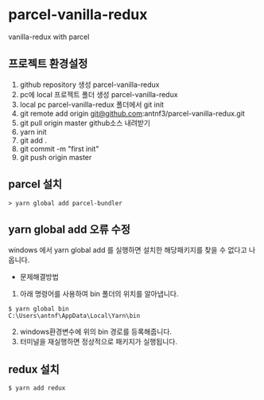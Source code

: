 # parcel-vanilla-redux

vanilla-redux with parcel

## 프로젝트 환경설정

1. github repository 생성 parcel-vanilla-redux
2. pc에 local 프로젝트 폴더 생성 parcel-vanilla-redux
3. local pc parcel-vanilla-redux 폴더에서 git init
4. git remote add origin git@github.com:antnf3/parcel-vanilla-redux.git
5. git pull origin master github소스 내려받기
6. yarn init
7. git add .
8. git commit -m "first init"
9. git push origin master

## parcel 설치

```shell
> yarn global add parcel-bundler
```

## yarn global add 오류 수정

windows 에서 yarn global add 를 실행하면 설치한 해당패키지를 찾을 수 없다고 나옵니다.

- 문제해결방법

1. 아래 명령어를 사용하여 bin 폴더의 위치를 알아냅니다.

```shell
$ yarn global bin
C:\Users\antnf\AppData\Local\Yarn\bin
```

2. windows환경변수에 위의 bin 경로를 등록해줍니다.
3. 터미널을 재실행하면 정상적으로 패키지가 실행됩니다.

## redux 설치

```shell
$ yarn add redux
```
